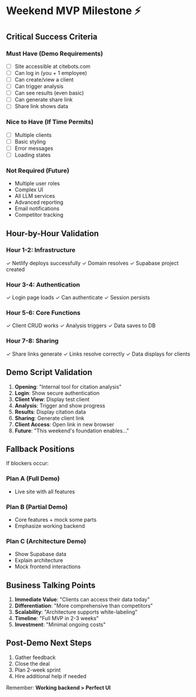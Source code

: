 # Weekend MVP Milestone ⚡

## Critical Success Criteria

### Must Have (Demo Requirements)
- [ ] Site accessible at citebots.com
- [ ] Can log in (you + 1 employee)
- [ ] Can create/view a client
- [ ] Can trigger analysis
- [ ] Can see results (even basic)
- [ ] Can generate share link
- [ ] Share link shows data

### Nice to Have (If Time Permits)
- [ ] Multiple clients
- [ ] Basic styling
- [ ] Error messages
- [ ] Loading states

### Not Required (Future)
- Multiple user roles
- Complex UI
- All LLM services
- Advanced reporting
- Email notifications
- Competitor tracking

## Hour-by-Hour Validation

### Hour 1-2: Infrastructure
✓ Netlify deploys successfully
✓ Domain resolves
✓ Supabase project created

### Hour 3-4: Authentication
✓ Login page loads
✓ Can authenticate
✓ Session persists

### Hour 5-6: Core Functions
✓ Client CRUD works
✓ Analysis triggers
✓ Data saves to DB

### Hour 7-8: Sharing
✓ Share links generate
✓ Links resolve correctly
✓ Data displays for clients

## Demo Script Validation

1. **Opening**: "Internal tool for citation analysis"
2. **Login**: Show secure authentication
3. **Client View**: Display test client
4. **Analysis**: Trigger and show progress
5. **Results**: Display citation data
6. **Sharing**: Generate client link
7. **Client Access**: Open link in new browser
8. **Future**: "This weekend's foundation enables..."

## Fallback Positions

If blockers occur:

### Plan A (Full Demo)
- Live site with all features

### Plan B (Partial Demo)
- Core features + mock some parts
- Emphasize working backend

### Plan C (Architecture Demo)
- Show Supabase data
- Explain architecture
- Mock frontend interactions

## Business Talking Points

1. **Immediate Value**: "Clients can access their data today"
2. **Differentiation**: "More comprehensive than competitors"
3. **Scalability**: "Architecture supports white-labeling"
4. **Timeline**: "Full MVP in 2-3 weeks"
5. **Investment**: "Minimal ongoing costs"

## Post-Demo Next Steps

1. Gather feedback
2. Close the deal
3. Plan 2-week sprint
4. Hire additional help if needed

Remember: **Working backend > Perfect UI**
